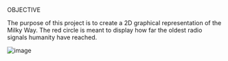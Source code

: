 OBJECTIVE

The purpose of this project is to create a 2D graphical representation of the Milky Way. The red circle is meant to display how far the oldest radio signals humanity have reached. 

![image](https://user-images.githubusercontent.com/28661680/69291595-b28ee100-0bd1-11ea-85f1-199a0021dadc.png)
